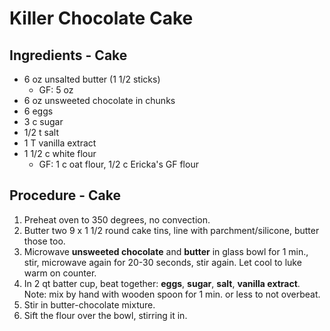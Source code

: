 # Killer Chocolate Cake

## Ingredients - Cake

- 6 oz unsalted butter (1 1/2 sticks)
  - GF: 5 oz
- 6 oz unsweeted chocolate in chunks
- 6 eggs
- 3 c sugar
- 1/2 t salt
- 1 T vanilla extract
- 1 1/2 c white flour
  - GF: 1 c oat flour, 1/2 c Ericka's GF flour

## Procedure - Cake
1. Preheat oven to 350 degrees, no convection.
1. Butter two 9 x 1 1/2 round cake tins, line with parchment/silicone, butter those too.
1. Microwave **unsweeted chocolate** and **butter** in glass bowl for 1 min., stir, microwave
   again for 20-30 seconds, stir again. Let cool to luke warm on counter.
1. In 2 qt batter cup, beat together: **eggs**, **sugar**, **salt**, **vanilla extract**.
   <br>Note: mix by hand with wooden spoon for 1 min. or less to not overbeat.
1. Stir in butter-chocolate mixture.
1. Sift the flour over the bowl, stirring it in.
